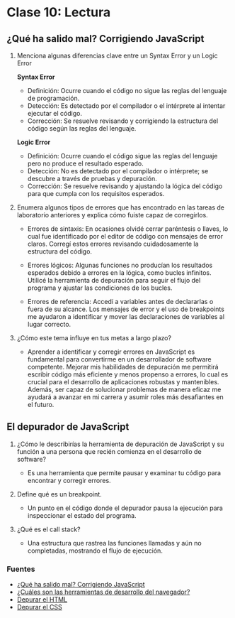 # Clase 10: Lectura

## ¿Qué ha salido mal? Corrigiendo JavaScript

1. Menciona algunas diferencias clave entre un Syntax Error y un Logic Error

    **Syntax Error**
    - Definición: Ocurre cuando el código no sigue las reglas del lenguaje de programación.
    - Detección: Es detectado por el compilador o el intérprete al intentar ejecutar el código.
    - Corrección: Se resuelve revisando y corrigiendo la estructura del código según las reglas del lenguaje.

    **Logic Error**
    - Definición: Ocurre cuando el código sigue las reglas del lenguaje pero no produce el resultado esperado.
    - Detección: No es detectado por el compilador o intérprete; se descubre a través de pruebas y depuración.
    - Corrección: Se resuelve revisando y ajustando la lógica del código para que cumpla con los requisitos esperados.

2. Enumera algunos tipos de errores que has encontrado en las tareas de laboratorio anteriores y explica cómo fuiste capaz de corregirlos.

    - Errores de sintaxis: En ocasiones olvidé cerrar paréntesis o llaves, lo cual fue identificado por el editor de código con mensajes de error claros. Corregí estos errores revisando cuidadosamente la estructura del código.

    - Errores lógicos: Algunas funciones no producían los resultados esperados debido a errores en la lógica, como bucles infinitos. Utilicé la herramienta de depuración para seguir el flujo del programa y ajustar las condiciones de los bucles.

    - Errores de referencia: Accedí a variables antes de declararlas o fuera de su alcance. Los mensajes de error y el uso de breakpoints me ayudaron a identificar y mover las declaraciones de variables al lugar correcto.

3. ¿Cómo este tema influye en tus metas a largo plazo?

    - Aprender a identificar y corregir errores en JavaScript es fundamental para convertirme en un desarrollador de software competente. Mejorar mis habilidades de depuración me permitirá escribir código más eficiente y menos propenso a errores, lo cual es crucial para el desarrollo de aplicaciones robustas y mantenibles. Además, ser capaz de solucionar problemas de manera eficaz me ayudará a avanzar en mi carrera y asumir roles más desafiantes en el futuro.

## El depurador de JavaScript

1. ¿Cómo le describirías la herramienta de depuración de JavaScript y su función a una persona que recién comienza en el desarrollo de software?

    - Es una herramienta que permite pausar y examinar tu código para encontrar y corregir errores.

2. Define qué es un breakpoint.

    - Un punto en el código donde el depurador pausa la ejecución para inspeccionar el estado del programa.

3. ¿Qué es el call stack?

    - Una estructura que rastrea las funciones llamadas y aún no completadas, mostrando el flujo de ejecución.

### Fuentes

- [¿Qué ha salido mal? Corrigiendo JavaScript](https://developer.mozilla.org/es/docs/Learn/JavaScript/First_steps/What_went_wrong)
- [¿Cuáles son las herramientas de desarrollo del navegador?](https://developer.mozilla.org/es/docs/Learn/Common_questions/Tools_and_setup/What_are_browser_developer_tools#the_javascript_debugger)
- [Depurar el HTML](https://developer.mozilla.org/es/docs/Learn/HTML/Introduction_to_HTML/Debugging_HTML)
- [Depurar el CSS](https://developer.mozilla.org/es/docs/Learn/CSS/Building_blocks/Debugging_CSS)
